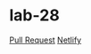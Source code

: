 # lab-28
[Pull Request](https://github.com/Schwamman-401-advanced-javascript/lab-28/pull/1)
[Netlify](https://priceless-snyder-ca905a.netlify.com/)